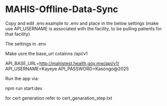 # MAHIS-Offline-Data-Sync
Copy and edit .env.example to .env and place in the below settings (make use API_USERNAME is associated with the facility, to be pulling patients for that facility)

The settings in .env 

Make usre the base_url cotainns /api/v1

API_BASE_URL=http://mahistest.health.gov.mw/api/v1/
API_USERNAME=Kayeye
API_PASSWORD=Kasongo@2025


Run the app via: 

npm run start:dev


for cert generation refer to cert_genaration_step.txt